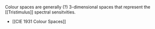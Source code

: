 Colour spaces are generally (?) 3-dimensional spaces that represent the [[Tristimulus]] spectral sensitvities.

- [[CIE 1931 Colour Spaces]]
